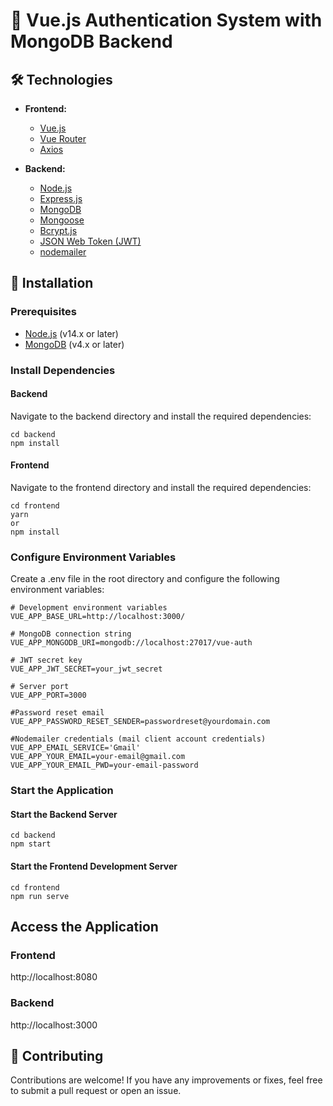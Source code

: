 
# 🚀 Vue.js Authentication System with MongoDB Backend

## 🛠 Technologies

- **Frontend:**
    - [Vue.js](https://vuejs.org/)
    - [Vue Router](https://router.vuejs.org/)
    - [Axios](https://axios-http.com/)

- **Backend:**
    - [Node.js](https://nodejs.org/)
    - [Express.js](https://expressjs.com/)
    - [MongoDB](https://www.mongodb.com/)
    - [Mongoose](https://mongoosejs.com/)
    - [Bcrypt.js](https://www.npmjs.com/package/bcryptjs)
    - [JSON Web Token (JWT)](https://jwt.io/)
    - [nodemailer](https://nodemailer.com/)

## 📝 Installation

### Prerequisites

- [Node.js](https://nodejs.org/) (v14.x or later)
- [MongoDB](https://www.mongodb.com/) (v4.x or later)

### Install Dependencies
#### Backend
Navigate to the backend directory and install the required dependencies:
```
cd backend
npm install
```
#### Frontend
Navigate to the frontend directory and install the required dependencies:
```
cd frontend
yarn
or
npm install
```
### Configure Environment Variables
Create a .env file in the root directory and configure the following environment variables:
```
# Development environment variables
VUE_APP_BASE_URL=http://localhost:3000/

# MongoDB connection string
VUE_APP_MONGODB_URI=mongodb://localhost:27017/vue-auth

# JWT secret key
VUE_APP_JWT_SECRET=your_jwt_secret

# Server port
VUE_APP_PORT=3000

#Password reset email
VUE_APP_PASSWORD_RESET_SENDER=passwordreset@yourdomain.com

#Nodemailer credentials (mail client account credentials)
VUE_APP_EMAIL_SERVICE='Gmail'
VUE_APP_YOUR_EMAIL=your-email@gmail.com
VUE_APP_YOUR_EMAIL_PWD=your-email-password
```
### Start the Application
#### Start the Backend Server
```
cd backend
npm start
```
#### Start the Frontend Development Server
```
cd frontend
npm run serve
```
## Access the Application

### Frontend
http://localhost:8080
### Backend
http://localhost:3000


## 🤝 Contributing
Contributions are welcome! 
If you have any improvements or fixes, feel free to submit a pull request or open an issue.